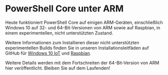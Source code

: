 # <a name="powershell-core-on-arm"></a>PowerShell Core unter ARM

Heute funktioniert PowerShell Core auf einigen ARM-Geräten, einschließlich Windows 10 auf 32- und 64-Bit-Versionen von ARM sowie auf Raspbian, in einem experimentellen, nicht unterstützten Zustand.

Weitere Informationen zum Installieren dieser nicht unterstützten experimentellen Builds finden Sie in unseren Installationsleitfäden auf GitHub für [Windows 10 IoT](https://github.com/PowerShell/PowerShell/blob/master/docs/installation/windows.md#deploying-on-windows-iot) und [Raspbian](https://github.com/PowerShell/PowerShell/blob/master/docs/installation/linux.md#raspbian).

Weitere Details werden mit dem Fortschreiten der 64-Bit-Version von ARM hier veröffentlicht.
Bleiben Sie auf dem Laufenden!